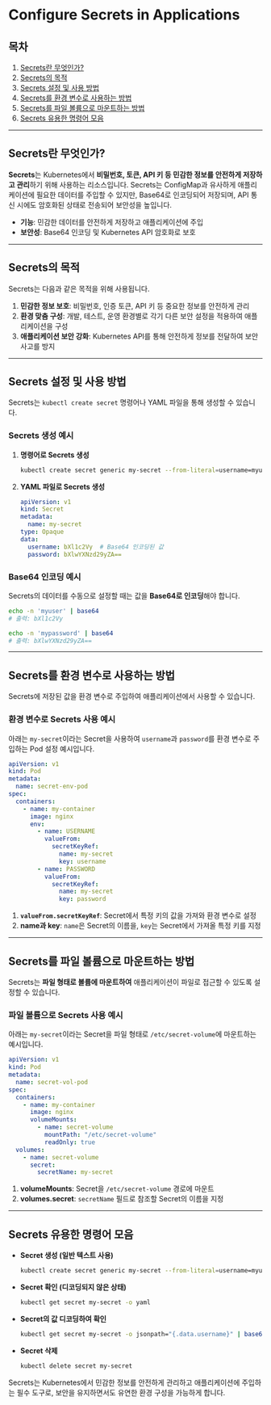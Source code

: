 # Configure Secrets in Applications

## 목차
1. [Secrets란 무엇인가?](#Secrets란-무엇인가)
2. [Secrets의 목적](#Secrets의-목적)
3. [Secrets 설정 및 사용 방법](#Secrets-설정-및-사용-방법)
4. [Secrets를 환경 변수로 사용하는 방법](#Secrets를-환경-변수로-사용하는-방법)
5. [Secrets를 파일 볼륨으로 마운트하는 방법](#Secrets를-파일-볼륨으로-마운트하는-방법)
6. [Secrets 유용한 명령어 모음](#Secrets-유용한-명령어-모음)

---

## Secrets란 무엇인가?

**Secrets**는 Kubernetes에서 **비밀번호, 토큰, API 키 등 민감한 정보를 안전하게 저장하고 관리**하기 위해 사용하는 리소스입니다. Secrets는 ConfigMap과 유사하게 애플리케이션에 필요한 데이터를 주입할 수 있지만, Base64로 인코딩되어 저장되며, API 통신 시에도 암호화된 상태로 전송되어 보안성을 높입니다.

- **기능**: 민감한 데이터를 안전하게 저장하고 애플리케이션에 주입
- **보안성**: Base64 인코딩 및 Kubernetes API 암호화로 보호

---

## Secrets의 목적

Secrets는 다음과 같은 목적을 위해 사용됩니다.

1. **민감한 정보 보호**: 비밀번호, 인증 토큰, API 키 등 중요한 정보를 안전하게 관리
2. **환경 맞춤 구성**: 개발, 테스트, 운영 환경별로 각기 다른 보안 설정을 적용하여 애플리케이션을 구성
3. **애플리케이션 보안 강화**: Kubernetes API를 통해 안전하게 정보를 전달하여 보안 사고를 방지

---

## Secrets 설정 및 사용 방법

Secrets는 `kubectl create secret` 명령어나 YAML 파일을 통해 생성할 수 있습니다.

### Secrets 생성 예시

1. **명령어로 Secrets 생성**
   ```bash
   kubectl create secret generic my-secret --from-literal=username=myuser --from-literal=password=mypassword
   ```

2. **YAML 파일로 Secrets 생성**

   ```yaml
   apiVersion: v1
   kind: Secret
   metadata:
     name: my-secret
   type: Opaque
   data:
     username: bXl1c2Vy  # Base64 인코딩된 값
     password: bXlwYXNzd29yZA==
   ```

### Base64 인코딩 예시

Secrets의 데이터를 수동으로 설정할 때는 값을 **Base64로 인코딩**해야 합니다.

```bash
echo -n 'myuser' | base64
# 출력: bXl1c2Vy

echo -n 'mypassword' | base64
# 출력: bXlwYXNzd29yZA==
```

---

## Secrets를 환경 변수로 사용하는 방법

Secrets에 저장된 값을 환경 변수로 주입하여 애플리케이션에서 사용할 수 있습니다.

### 환경 변수로 Secrets 사용 예시

아래는 `my-secret`이라는 Secret을 사용하여 `username`과 `password`를 환경 변수로 주입하는 Pod 설정 예시입니다.

```yaml
apiVersion: v1
kind: Pod
metadata:
  name: secret-env-pod
spec:
  containers:
    - name: my-container
      image: nginx
      env:
        - name: USERNAME
          valueFrom:
            secretKeyRef:
              name: my-secret
              key: username
        - name: PASSWORD
          valueFrom:
            secretKeyRef:
              name: my-secret
              key: password
```

1. **`valueFrom.secretKeyRef`**: Secret에서 특정 키의 값을 가져와 환경 변수로 설정
2. **name과 key**: `name`은 Secret의 이름을, `key`는 Secret에서 가져올 특정 키를 지정

---

## Secrets를 파일 볼륨으로 마운트하는 방법

Secrets는 **파일 형태로 볼륨에 마운트하여** 애플리케이션이 파일로 접근할 수 있도록 설정할 수 있습니다.

### 파일 볼륨으로 Secrets 사용 예시

아래는 `my-secret`이라는 Secret을 파일 형태로 `/etc/secret-volume`에 마운트하는 예시입니다.

```yaml
apiVersion: v1
kind: Pod
metadata:
  name: secret-vol-pod
spec:
  containers:
    - name: my-container
      image: nginx
      volumeMounts:
        - name: secret-volume
          mountPath: "/etc/secret-volume"
          readOnly: true
  volumes:
    - name: secret-volume
      secret:
        secretName: my-secret
```

1. **volumeMounts**: Secret을 `/etc/secret-volume` 경로에 마운트
2. **volumes.secret**: `secretName` 필드로 참조할 Secret의 이름을 지정

---

## Secrets 유용한 명령어 모음

- **Secret 생성 (일반 텍스트 사용)**
  ```bash
  kubectl create secret generic my-secret --from-literal=username=myuser --from-literal=password=mypassword
  ```

- **Secret 확인 (디코딩되지 않은 상태)**
  ```bash
  kubectl get secret my-secret -o yaml
  ```

- **Secret의 값 디코딩하여 확인**
  ```bash
  kubectl get secret my-secret -o jsonpath="{.data.username}" | base64 --decode
  ```

- **Secret 삭제**
  ```bash
  kubectl delete secret my-secret
  ```

Secrets는 Kubernetes에서 민감한 정보를 안전하게 관리하고 애플리케이션에 주입하는 필수 도구로, 보안을 유지하면서도 유연한 환경 구성을 가능하게 합니다.
